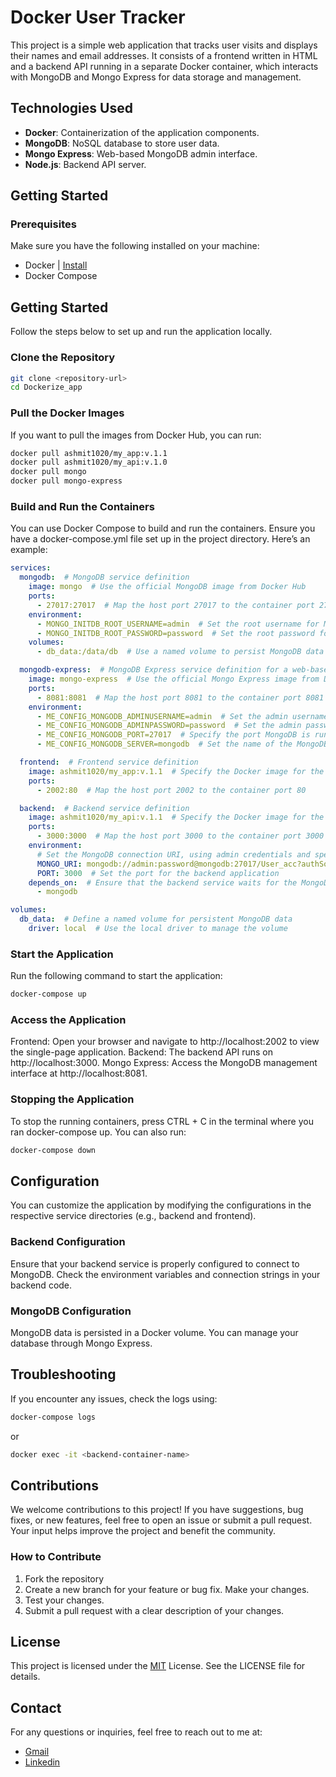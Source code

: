# Docker User Tracker

This project is a simple web application that tracks user visits and displays their names and email addresses. It consists of a frontend written in HTML and a backend API running in a separate Docker container, which interacts with MongoDB and Mongo Express for data storage and management.


## Technologies Used

- **Docker**: Containerization of the application components.
- **MongoDB**: NoSQL database to store user data.
- **Mongo Express**: Web-based MongoDB admin interface.
- **Node.js**: Backend API server.

## Getting Started

### Prerequisites

Make sure you have the following installed on your machine:

- Docker | [Install](https://docs.docker.com/engine/install/)
- Docker Compose

## Getting Started
Follow the steps below to set up and run the application locally.

### Clone the Repository
```bash
git clone <repository-url>
cd Dockerize_app
```

### Pull the Docker Images
If you want to pull the images from Docker Hub, you can run:

```bash
docker pull ashmit1020/my_app:v.1.1
docker pull ashmit1020/my_api:v.1.0
docker pull mongo
docker pull mongo-express
```

### Build and Run the Containers
You can use Docker Compose to build and run the containers. Ensure you have a docker-compose.yml file set up in the project directory. Here’s an example:

```yaml
services:
  mongodb:  # MongoDB service definition
    image: mongo  # Use the official MongoDB image from Docker Hub
    ports:
      - 27017:27017  # Map the host port 27017 to the container port 27017
    environment:
      - MONGO_INITDB_ROOT_USERNAME=admin  # Set the root username for MongoDB
      - MONGO_INITDB_ROOT_PASSWORD=password  # Set the root password for MongoDB
    volumes:
      - db_data:/data/db  # Use a named volume to persist MongoDB data across container restarts

  mongodb-express:  # MongoDB Express service definition for a web-based MongoDB admin interface
    image: mongo-express  # Use the official Mongo Express image from Docker Hub
    ports:
      - 8081:8081  # Map the host port 8081 to the container port 8081 for accessing the web interface
    environment:
      - ME_CONFIG_MONGODB_ADMINUSERNAME=admin  # Set the admin username for MongoDB Express
      - ME_CONFIG_MONGODB_ADMINPASSWORD=password  # Set the admin password for MongoDB Express
      - ME_CONFIG_MONGODB_PORT=27017  # Specify the port MongoDB is running on
      - ME_CONFIG_MONGODB_SERVER=mongodb  # Set the name of the MongoDB service to connect to

  frontend:  # Frontend service definition
    image: ashmit1020/my_app:v.1.1  # Specify the Docker image for the frontend application
    ports:
      - 2002:80  # Map the host port 2002 to the container port 80

  backend:  # Backend service definition
    image: ashmit1020/my_api:v.1.1  # Specify the Docker image for the backend application
    ports:
      - 3000:3000  # Map the host port 3000 to the container port 3000
    environment:
      # Set the MongoDB connection URI, using admin credentials and specifying the authentication database
      MONGO_URI: mongodb://admin:password@mongodb:27017/User_acc?authSource=admin
      PORT: 3000  # Set the port for the backend application
    depends_on:  # Ensure that the backend service waits for the MongoDB service to start
      - mongodb

volumes:
  db_data:  # Define a named volume for persistent MongoDB data
    driver: local  # Use the local driver to manage the volume

  ```

### Start the Application
Run the following command to start the application:

```bash
docker-compose up
```

### Access the Application
Frontend: Open your browser and navigate to http://localhost:2002 to view the single-page application.
Backend: The backend API runs on http://localhost:3000.
Mongo Express: Access the MongoDB management interface at http://localhost:8081.

### Stopping the Application
To stop the running containers, press CTRL + C in the terminal where you ran docker-compose up. You can also run:

```bash
docker-compose down
```
## Configuration
You can customize the application by modifying the configurations in the respective service directories (e.g., backend and frontend).

### Backend Configuration
Ensure that your backend service is properly configured to connect to MongoDB. Check the environment variables and connection strings in your backend code.

### MongoDB Configuration
MongoDB data is persisted in a Docker volume. You can manage your database through Mongo Express.

## Troubleshooting
If you encounter any issues, check the logs using:
```bash
docker-compose logs
```
or 
```bash
docker exec -it <backend-container-name> 
```

## Contributions
We welcome contributions to this project! If you have suggestions, bug fixes, or new features, feel free to open an issue or submit a pull request. Your input helps improve the project and benefit the community.

### How to Contribute

1) Fork the repository
2) Create a new branch for your feature or bug fix.
Make your changes.
3) Test your changes.
4) Submit a pull request with a clear description of your changes.
## License
This project is licensed under the [MIT](https://github.com/Ashmit-Kumar/Dockerize_app/blob/main/LICENSE) License. See the LICENSE file for details.

## Contact
For any questions or inquiries, feel free to reach out to me at:
- [Gmail](ashmitkumar1020@gmail.com)
- [Linkedin](www.linkedin.com/in/ashmitkumar1020)